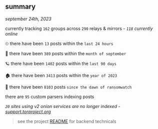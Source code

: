 
## summary
_september 24th, 2023_

currently tracking `162` groups across `290` relays & mirrors - _`118` currently online_

⏲ there have been `13` posts within the `last 24 hours`

🦈 there have been `389` posts within the `month of september`

🪐 there have been `1402` posts within the `last 90 days`

🏚 there have been `3413` posts within the `year of 2023`

🦕 there have been `8103` posts `since the dawn of ransomwatch`

there are `95` custom parsers indexing posts

_`20` sites using v2 onion services are no longer indexed - [support.torproject.org](https://support.torproject.org/onionservices/v2-deprecation/)_

> see the project [README](https://github.com/joshhighet/ransomwatch#ransomwatch--) for backend technicals
